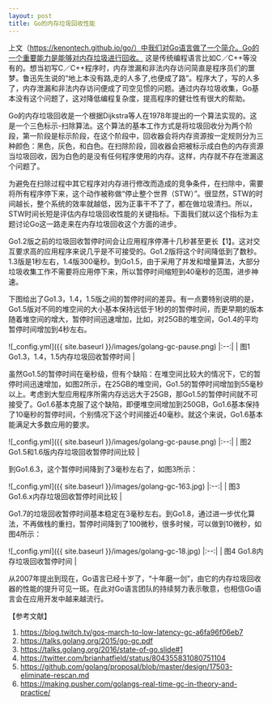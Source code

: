 ```yaml
---
layout: post
title: Go的内存垃圾回收性能
---
```

上文（https://kenontech.github.io/go/）中我们对Go语言做了一个简介。Go的一个重要能力是能够对内存垃圾进行回收。 这是传统编程语言比如C／C++等没有的。想当初写C／C++程序时，内存泄漏和非法内存访问简直是程序员们的噩梦。鲁迅先生说的“地上本没有路,走的人多了,也便成了路”。程序大了，写的人多了，内存泄漏和非法内存访问便成了司空见惯的问题。通过内存垃圾收集，Go基本没有这个问题了，这对降低编程复杂度，提高程序的健壮性有很大的帮助。

Go的内存垃圾回收是一个根据Dijkstra等人在1978年提出的一个算法实现的。这是一个三色标示-扫除算法。这个算法的基本工作方式是将垃圾回收分为两个阶段，第一阶段是标示阶段，在这个阶段中，回收器会将内存资源按一定规则分为三种颜色：黑色，灰色，和白色。在扫除阶段，回收器会把被标示成白色的内存资源当垃圾回收，因为白色的是没有任何程序使用的内存。这样，内存就不存在泄漏这个问题了。

为避免在扫除过程中其它程序对内存进行修改而造成的竞争条件，在扫除中，需要将所有程序停下来，这个动作被称做“停止整个世界（STW）”。很显然，STW的时间越长，整个系统的效率就越低，因为正事干不了了，都在做垃圾清扫。所以，STW时间长短是评估内存垃圾回收性能的关键指标。下面我们就以这个指标为主题讨论Go这一路走来在内存垃圾回收这个方面的进步。

Go1.2版之前的垃圾回收暂停时间会让应用程序停滞十几秒甚至更长【1】。这对交互要求高的应用程序来说几乎是不可接受的。Go1.2版将这个时间降低到了数秒。1.3版是1秒左右，1.4版300毫秒。到Go1.5，由于采用了并发和增量算法，大部分垃圾收集工作不需要将应用停下来，所以暂停时间缩短到40毫秒的范围，进步神速。

下图给出了Go1.3，1.4，1.5版之间的暂停时间的差异。有一点要特别说明的是，Go1.5版对不同的堆空间的大小基本保持远低于1秒的的暂停时间，而更早期的版本随着堆空间的增大，暂停时间迅速增加，比如，对25GB的堆空间，Go1.4的平均暂停时间增加到4秒左右。

![_config.yml]({{ site.baseurl }}/images/golang-gc-pause.png)
|:--:|
| 图1 Go1.3，1.4，1.5内存垃圾回收暂停时间 |

虽然Go1.5的暂停时间在毫秒级，但有个缺陷：在堆空间比较大的情况下，它的暂停时间迅速增加，如图2所示，在25GB的堆空间，Go1.5的暂停时间增加到55毫秒以上。考虑到大型应用程序所需内存远远大于25GB，那Go1.5的暂停时间就不可接受了。Go1.6基本克服了这个缺陷，即便堆空间增加到250GB，Go1.6基本保持了10毫秒的暂停时间，个别情况下这个时间接近40毫秒。就这个来说，Go1.6基本能满足大多数应用的要求。

![_config.yml]({{ site.baseurl }}/images/golang-gc-pause.png)
|:--:|
| 图2 Go1.5和1.6版内存垃圾回收暂停时间比较 |

到Go1.6.3，这个暂停时间降到了3毫秒左右了，如图3所示：

![_config.yml]({{ site.baseurl }}/images/golang-gc-163.jpg)
|:--:|
| 图3 Go1.6.x内存垃圾回收暂停时间比较 |

Go1.7的垃圾回收暂停时间基本稳定在3毫秒左右。到Go1.8，通过进一步优化算法，不再做栈的重扫，暂停时间降到了100微秒，很多时候，可以做到10微秒，如图4所示：

![_config.yml]({{ site.baseurl }}/images/golang-gc-18.jpg)
|:--:|
| 图4 Go1.8内存垃圾回收暂停时间 |

从2007年提出到现在，Go语言已经十岁了，“十年磨一剑”，由它的内存垃圾回收器的性能的提升可见一斑。在此对Go语言团队的持续努力表示敬意，也相信Go语言会在应用开发中越来越流行。


【参考文献】
1. https://blog.twitch.tv/gos-march-to-low-latency-gc-a6fa96f06eb7
2. https://talks.golang.org/2015/go-gc.pdf
3. https://talks.golang.org/2016/state-of-go.slide#1
4. https://twitter.com/brianhatfield/status/804355831080751104
5. https://github.com/golang/proposal/blob/master/design/17503-eliminate-rescan.md
6. https://making.pusher.com/golangs-real-time-gc-in-theory-and-practice/
